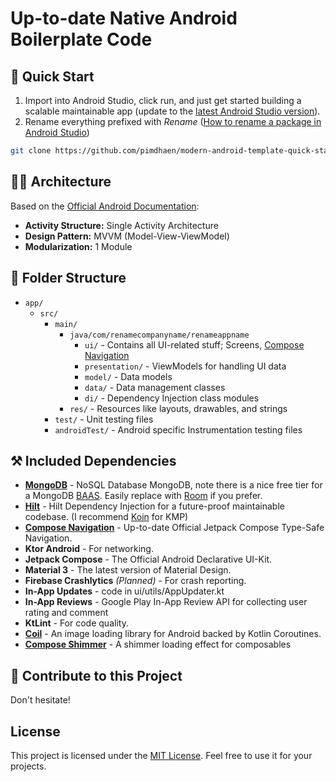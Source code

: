 # Up-to-date Native Android Boilerplate Code


## 🚀 Quick Start

1. Import into Android Studio, click run, and just get started building a scalable maintainable app (update to the [latest Android Studio version](https://developer.android.com/studio)).
2. Rename everything prefixed with *Rename* ([How to rename a package in Android Studio](https://stackoverflow.com/questions/16804093/rename-package-in-android-studio))

```bash
git clone https://github.com/pimdhaen/modern-android-template-quick-start.git
```

## 👨‍💼 Architecture 

Based on the [Official Android Documentation](https://developer.android.com/topic/architecture):

- **Activity Structure:** Single Activity Architecture
- **Design Pattern:** MVVM (Model-View-ViewModel)
- **Modularization:** 1 Module

## 📂 Folder Structure

- `app/`
    - `src/`
        - `main/`
            - `java/com/renamecompanyname/renameappname`
                - `ui/` - Contains all UI-related stuff; Screens, [Compose Navigation](https://developer.android.com/develop/ui/compose/navigation)
                - `presentation/` - ViewModels for handling UI data
                - `model/` - Data models
                - `data/` - Data management classes
                - `di/` - Dependency Injection class modules
            - `res/` - Resources like layouts, drawables, and strings
        - `test/` - Unit testing files
        - `androidTest/` - Android specific Instrumentation testing files

## ⚒️ Included Dependencies 

- [**MongoDB**](https://www.mongodb.com/docs/atlas/device-sdks/sdk/kotlin/) - NoSQL Database MongoDB, note there is a nice free tier for a MongoDB [BAAS](https://www.mongodb.com/products/platform/atlas-database). Easily replace with [Room](https://developer.android.com/jetpack/androidx/releases/room) if you prefer.
- [**Hilt**](https://developer.android.com/training/dependency-injection/hilt-android) -  Hilt Dependency Injection for a future-proof maintainable codebase. (I recommend [Koin](https://insert-koin.io/) for KMP)
- **[Compose Navigation](https://developer.android.com/develop/ui/compose/navigation)** - Up-to-date Official Jetpack Compose Type-Safe Navigation.
- **Ktor Android** - For networking.
- **Jetpack Compose** - The Official Android Declarative UI-Kit.
- **Material 3** - The latest version of Material Design.
- **Firebase Crashlytics** _(Planned)_ - For crash reporting.
- **In-App Updates** - code in ui/utils/AppUpdater.kt
- **In-App Reviews** - Google Play In-App Review API for collecting user rating and comment
- **KtLint** - For code quality.
- [**Coil**](https://coil-kt.github.io/coil/) - An image loading library for Android backed by Kotlin Coroutines.
- [**Compose Shimmer**](https://github.com/valentinilk/compose-shimmer) - A shimmer loading effect for composables

## 🤝 Contribute to this Project 

Don't hesitate!

## License 

This project is licensed under the [MIT License](https://github.com/pim-developer/modern-android-template-quick-start?tab=MIT-1-ov-file). Feel free to use it for your projects.
